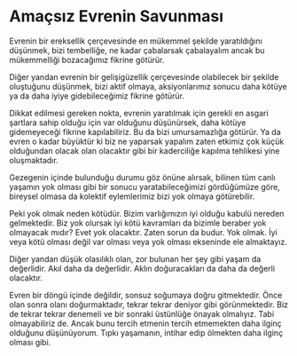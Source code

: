 # Amaçsız Evrenin Savunması

Evrenin bir ereksellik çerçevesinde en mükemmel şekilde yaratıldığını düşünmek, bizi tembelliğe, ne kadar çabalarsak çabalayalım ancak bu mükemmelliği bozacağımız fikrine götürür.

Diğer yandan evrenin bir gelişigüzellik çerçevesinde olabilecek bir şekilde oluştuğunu düşünmek, bizi aktif olmaya, aksiyonlarımız sonucu daha kötüye ya da daha iyiye gidebileceğimiz fikrine götürür.

Dikkat edilmesi gereken nokta, evrenin yaratılmak için gerekli en asgari şartlara sahip olduğu için var olduğunu düşünürsek, daha kötüye gidemeyeceği fikrine kapılabiliriz. Bu da bizi umursamazlığa götürür. Ya da evren o kadar büyüktür ki biz ne yaparsak yapalım zaten etkimiz çok küçük olduğundan olacak olan olacaktır gibi bir kaderciliğe kapılma tehlikesi yine oluşmaktadır.

Gezegenin içinde bulunduğu durumu göz önüne alırsak, bilinen tüm canlı yaşamın yok olması gibi bir sonucu yaratabileceğimizi gördüğümüze göre, bireysel olmasa da kolektif eylemlerimiz bizi yok olmaya götürebilir.

Peki yok olmak neden kötüdür. Bizim varlığımızın iyi olduğu kabulü nereden gelmektedir. Biz yok olursak iyi kötü kavramları da bizimle beraber yok olmayacak mıdır? Evet yok olacaktır. Zaten sorun da budur. Yok olmak. İyi veya kötü olması değil var olması veya yok olması ekseninde ele almaktayız.

Diğer yandan düşük olasılıklı olan, zor bulunan her şey gibi yaşam da değerlidir. Akıl daha da değerlidir. Aklın doğuracakları da daha da değerli olacaktır.

Evren bir döngü içinde değildir, sonsuz soğumaya doğru gitmektedir. Önce olan sonra olanı doğurmaktadır, tekrar tekrar deniyor gibi görünmektedir. Biz de tekrar tekrar denemeli ve bir sonraki üstünlüğe önayak olmalıyız. Tabi olmayabiliriz de. Ancak bunu tercih etmenin tercih etmemekten daha ilginç olduğunu düşünüyorum. Tıpkı yaşamanın, intihar edip ölmekten daha ilginç olması gibi.
